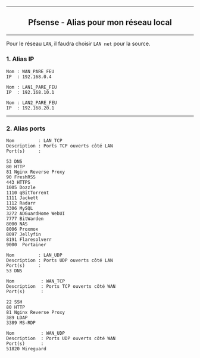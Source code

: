 ------------------------------------------------------------------------------------------------------------------------------------------------------------------------------------------------------
## <p align='center'> Pfsense - Alias pour mon réseau local </p>
------------------------------------------------------------------------------------------------------------------------------------------------------------------------------------------------------

Pour le réseau `LAN`, il faudra choisir `LAN net` pour la source. 

### 1. Alias IP
```
Nom : WAN_PARE_FEU
IP  : 192.168.0.4

Nom : LAN1_PARE_FEU
IP  : 192.168.10.1

Nom : LAN2_PARE_FEU
IP  : 192.168.20.1
```

------------------------------------------------------------------------------------------------------------------------------------------------------------------------------------------------------
### 2. Alias ports
```
Nom         : LAN_TCP
Description : Ports TCP ouverts côté LAN
Port(s)     :

53 DNS
80 HTTP
81 Nginx Reverse Proxy
90 FreshRSS
443 HTTPS
1005 Dozzle
1110 qBitTorrent
1111 Jackett
1112 Radarr
3306 MySQL
3272 ADGuardHome WebUI
7777 BitWarden
8000 NAS
8006 Proxmox
8097 Jellyfin
8191 Flaresolverr
9000  Portainer
```

```
Nom         : LAN_UDP
Description : Ports UDP ouverts côté LAN
Port(s)     :
53 DNS
```


```
Nom          : WAN_TCP
Description  : Ports TCP ouverts côté WAN
Port(s)      :

22 SSH
80 HTTP 
81 Nginx Reverse Proxy
389 LDAP
3389 MS-RDP
```

```
Nom          : WAN_UDP
Description  : Ports UDP ouverts côté WAN
Port(s)      :
51820 Wireguard
```


